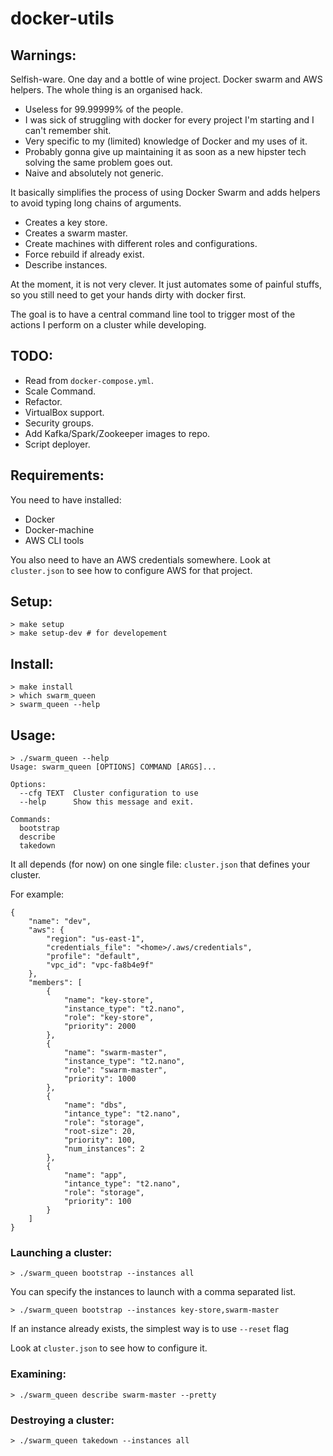 # docker-utils

## Warnings:

Selfish-ware.
One day and a bottle of wine project.
Docker swarm and AWS helpers. The whole thing is an organised hack.

- Useless for 99.99999% of the people.
- I was sick of struggling with docker for every project I'm starting and I can't remember shit.
- Very specific to my (limited) knowledge of Docker and my uses of it.
- Probably gonna give up maintaining it as soon as a new hipster tech solving the same problem goes out.
- Naive and absolutely not generic.

It basically simplifies the process of using Docker Swarm and
adds helpers to avoid typing long chains of arguments.

- Creates a key store.
- Creates a swarm master.
- Create machines with different roles and configurations.
- Force rebuild if already exist.
- Describe instances.

At the moment, it is not very clever. It just automates some of painful stuffs,
so you still need to get your hands dirty with docker first.

The goal is to have a central command line tool to trigger most
of the actions I perform on a cluster while developing.

## TODO:

- Read from `docker-compose.yml`.
- Scale Command.
- Refactor.
- VirtualBox support.
- Security groups.
- Add Kafka/Spark/Zookeeper images to repo.
- Script deployer.

## Requirements:

You need to have installed:

- Docker
- Docker-machine
- AWS CLI tools

You also need to have an AWS credentials somewhere. Look at `cluster.json`
to see how to configure AWS for that project.

## Setup:

```
> make setup
> make setup-dev # for developement
```

## Install:

```
> make install
> which swarm_queen
> swarm_queen --help
```

## Usage:

```
> ./swarm_queen --help
Usage: swarm_queen [OPTIONS] COMMAND [ARGS]...

Options:
  --cfg TEXT  Cluster configuration to use
  --help      Show this message and exit.

Commands:
  bootstrap
  describe
  takedown
```

It all depends (for now) on one single file: `cluster.json` that defines
your cluster.

For example:

```
{
    "name": "dev",
    "aws": {
        "region": "us-east-1",
        "credentials_file": "<home>/.aws/credentials",
        "profile": "default",
        "vpc_id": "vpc-fa8b4e9f"
    },
    "members": [
        {
            "name": "key-store",
            "instance_type": "t2.nano",
            "role": "key-store",
            "priority": 2000
        },
        {
            "name": "swarm-master",
            "instance_type": "t2.nano",
            "role": "swarm-master",
            "priority": 1000
        },
        {
            "name": "dbs",
            "intance_type": "t2.nano",
            "role": "storage",
            "root-size": 20,
            "priority": 100,
            "num_instances": 2
        },
        {
            "name": "app",
            "intance_type": "t2.nano",
            "role": "storage",
            "priority": 100
        }
    ]
}
```

### Launching a cluster:

```
> ./swarm_queen bootstrap --instances all
```

You can specify the instances to launch with a comma separated list.

```
> ./swarm_queen bootstrap --instances key-store,swarm-master
```

If an instance already exists, the simplest way is to use `--reset` flag

Look at `cluster.json` to see how to configure it.


### Examining:

```
> ./swarm_queen describe swarm-master --pretty
```


### Destroying a cluster:

```
> ./swarm_queen takedown --instances all
```

